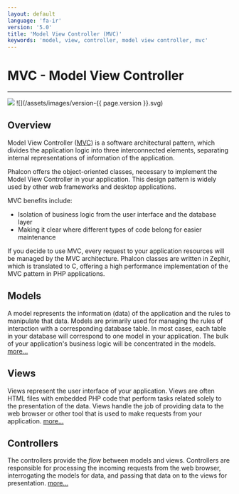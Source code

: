```yaml
---
layout: default
language: 'fa-ir'
version: '5.0'
title: 'Model View Controller (MVC)'
keywords: 'model, view, controller, model view controller, mvc'
---
```


# MVC - Model View Controller
- - -
![](/assets/images/document-status-stable-success.svg) ![](/assets/images/version-{{ page.version }}.svg)

## Overview
Model View Controller ([MVC][wiki-mvc]) is a software architectural pattern, which divides the application logic into three interconnected elements, separating internal representations of information of the application.

Phalcon offers the object-oriented classes, necessary to implement the Model View Controller in your application. This design pattern is widely used by other web frameworks and desktop applications.

MVC benefits include:

* Isolation of business logic from the user interface and the database layer
* Making it clear where different types of code belong for easier maintenance

If you decide to use MVC, every request to your application resources will be managed by the MVC architecture. Phalcon classes are written in Zephir, which is translated to C, offering a high performance implementation of the MVC pattern in PHP applications.

## Models
A model represents the information (data) of the application and the rules to manipulate that data. Models are primarily used for managing the rules of interaction with a corresponding database table. In most cases, each table in your database will correspond to one model in your application. The bulk of your application's business logic will be concentrated in the models. [more...](db-models)

## Views
Views represent the user interface of your application. Views are often HTML files with embedded PHP code that perform tasks related solely to the presentation of the data. Views handle the job of providing data to the web browser or other tool that is used to make requests from your application. [more...](views)

## Controllers
The controllers provide the _flow_ between models and views. Controllers are responsible for processing the incoming requests from the web browser, interrogating the models for data, and passing that data on to the views for presentation. [more...](controllers)

[wiki-mvc]: https://en.wikipedia.org/wiki/Model–view–controller
